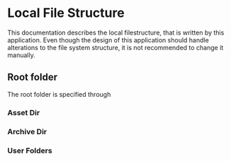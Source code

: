 # Local File Structure
This documentation describes the local filestructure, that is written by this application. Even though the design of this application should handle alterations to the file system structure, it is not recommended to change it manually.

## Root folder
The root folder is specified through 
### Asset Dir

### Archive Dir

### User Folders

